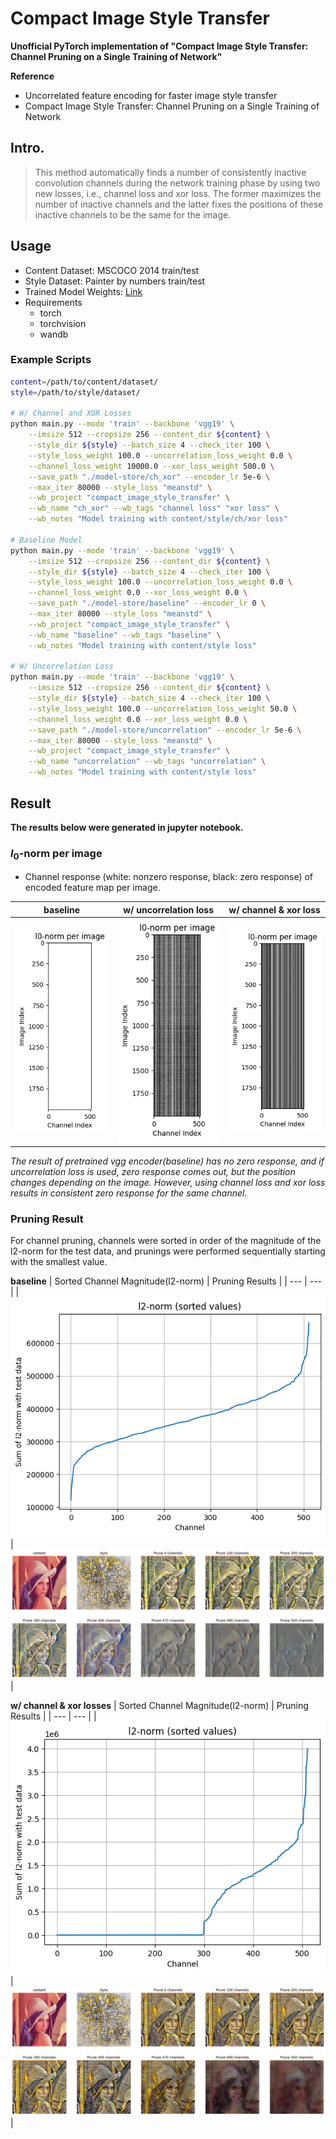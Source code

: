 Compact Image Style Transfer
==

**Unofficial PyTorch implementation of "Compact Image Style Transfer: Channel Pruning on a Single Training of Network"**

**Reference**
* Uncorrelated feature encoding for faster image style transfer
* Compact Image Style Transfer: Channel Pruning on a Single Training of Network


## Intro.
> This method automatically finds a number of consistently inactive convolution channels during the network training phase by using two new losses, i.e., channel loss and xor loss. The former maximizes the number of inactive channels and the latter fixes the positions of these inactive channels to be the same for the image.


## Usage
* Content Dataset: MSCOCO 2014 train/test
* Style Dataset: Painter by numbers train/test
* Trained Model Weights: [Link](https://github.com/tyui592/compact_image_style_transfer/releases/tag/v1.0)
* Requirements
  - torch
  - torchvision
  - wandb

### Example Scripts
```bash
content=/path/to/content/dataset/
style=/path/to/style/dataset/

# W/ Channel and XOR Losses
python main.py --mode 'train' --backbone 'vgg19' \
    --imsize 512 --cropsize 256 --content_dir ${content} \
    --style_dir ${style} --batch_size 4 --check_iter 100 \
    --style_loss_weight 100.0 --uncorrelation_loss_weight 0.0 \
    --channel_loss_weight 10000.0 --xor_loss_weight 500.0 \
    --save_path "./model-store/ch_xor" --encoder_lr 5e-6 \
    --max_iter 80000 --style_loss "meanstd" \
    --wb_project "compact_image_style_transfer" \
    --wb_name "ch_xor" --wb_tags "channel loss" "xor loss" \
    --wb_notes "Model training with content/style/ch/xor loss"

# Baseline Model
python main.py --mode 'train' --backbone 'vgg19' \
    --imsize 512 --cropsize 256 --content_dir ${content} \
    --style_dir ${style} --batch_size 4 --check_iter 100 \
    --style_loss_weight 100.0 --uncorrelation_loss_weight 0.0 \
    --channel_loss_weight 0.0 --xor_loss_weight 0.0 \
    --save_path "./model-store/baseline" --encoder_lr 0 \
    --max_iter 80000 --style_loss "meanstd" \
    --wb_project "compact_image_style_transfer" \
    --wb_name "baseline" --wb_tags "baseline" \
    --wb_notes "Model training with content/style loss"

# W/ Uncorrelation Loss
python main.py --mode 'train' --backbone 'vgg19' \
    --imsize 512 --cropsize 256 --content_dir ${content} \
    --style_dir ${style} --batch_size 4 --check_iter 100 \
    --style_loss_weight 100.0 --uncorrelation_loss_weight 50.0 \
    --channel_loss_weight 0.0 --xor_loss_weight 0.0 \
    --save_path "./model-store/uncorrelation" --encoder_lr 5e-6 \
    --max_iter 80000 --style_loss "meanstd" \
    --wb_project "compact_image_style_transfer" \
    --wb_name "uncorrelation" --wb_tags "uncorrelation" \
    --wb_notes "Model training with content/style loss"
```


## Result
**The results below were generated in jupyter notebook.**

### $l_0$-norm per image
* Channel response (white: nonzero response, black: zero response) of encoded feature map per image.

| baseline | w/ uncorrelation loss | w/ channel & xor loss |
| --- | --- | --- |
| ![img1](./imgs/for_readme/l0_norm_baseline.png) | ![img2](./imgs/for_readme/l0_norm_with_uncorrelation.png) |![img3](./imgs/for_readme/l0_norm_with_ch_xor.png) |

*The result of pretrained vgg encoder(baseline) has no zero response, and if uncorrelation loss is used, zero response comes out, but the position changes depending on the image. However, using channel loss and xor loss results in consistent zero response for the same channel.*


### Pruning Result
For channel pruning, channels were sorted in order of the magnitude of the l2-norm for the test data, and prunings were performed sequentially starting with the smallest value.

**baseline**
| Sorted Channel Magnitude(l2-norm) | Pruning Results | 
| --- | --- |
| ![img4](./imgs/for_readme/l2_norm_sorted_values_baseline.png) | ![img5](./imgs/for_readme/prunings_baseline.png) |

**w/ channel & xor losses**
| Sorted Channel Magnitude(l2-norm) | Pruning Results | 
| --- | --- |
| ![img6](./imgs/for_readme/l2_norm_sorted_values_ch_xor.png) | ![img7](./imgs/for_readme/prunings_ch_xor.png) |